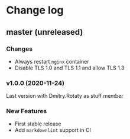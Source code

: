 # Change log

## master (unreleased)

### Changes

* Always restart `nginx` container
* Disable TLS 1.0 and TLS 1.1 and allow TLS 1.3

### v1.0.0 (2020-11-24)

Last version with Dmitry.Rotaty as stuff member

### New Features

* First stable release
* Add `markdownlint` support in CI
